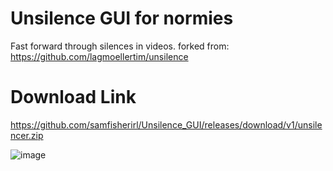 # Unsilence  GUI for normies

Fast forward through silences in videos. forked from: https://github.com/lagmoellertim/unsilence

# Download Link

https://github.com/samfisherirl/Unsilence_GUI/releases/download/v1/unsilencer.zip

![image](https://github.com/user-attachments/assets/1965b062-661c-4d8a-bba3-058f43eed9d1)
